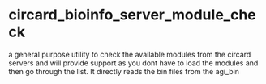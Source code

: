 # circard_bioinfo_server_module_check
a general purpose utility to check the available modules from the circard servers and will provide support as you dont have to load the modules and then go through the list. It directly reads the bin files from the agi_bin
